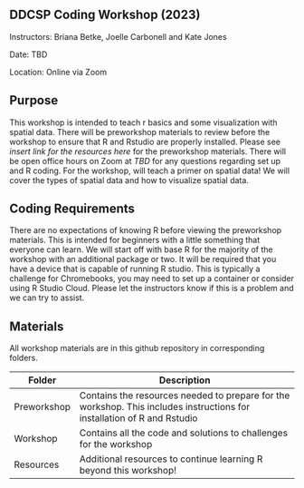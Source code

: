## DDCSP Coding Workshop (2023)

Instructors: Briana Betke, Joelle Carbonell and Kate Jones

Date: TBD

Location: Online via Zoom


## Purpose

This workshop is intended to teach r basics and some visualization with spatial data. There will be preworkshop materials to review before the workshop to ensure that R and Rstudio are properly installed. Please see *insert link for the resources here* for the preworkshop materials. There will be open office hours on Zoom at *TBD* for any questions regarding set up and R coding. For the workshop, will teach a primer on spatial data! We will cover the types of spatial data and how to visualize spatial data.

## Coding Requirements

There are no expectations of knowing R before viewing the preworkshop materials. This is intended for beginners with a little something that everyone can learn. We will start off with base R for the majority of the workshop with an additional package or two. It will be required that you have a device that is capable of running R studio. This is typically a challenge for Chromebooks, you may need to set up a container or consider using R Studio Cloud. Please let the instructors know if this is a problem and we can try to assist.

## Materials

All workshop materials are in this github repository in corresponding folders.

| Folder | Description |
| -------- | ------- |
| Preworkshop | Contains the resources needed to prepare for the workshop. This includes instructions for installation of R and Rstudio |
| Workshop | Contains all the code and solutions to challenges for the workshop |
| Resources | Additional resources to continue learning R beyond this workshop! |




